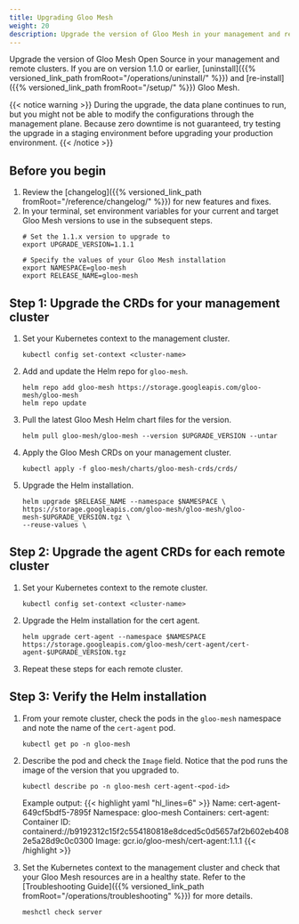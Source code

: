 ```yaml
---
title: Upgrading Gloo Mesh
weight: 20
description: Upgrade the version of Gloo Mesh in your management and remote clusters
---
```


Upgrade the version of Gloo Mesh Open Source in your management and remote clusters. If you are on version 1.1.0 or earlier, [uninstall]({{% versioned_link_path fromRoot="/operations/uninstall/" %}}) and [re-install]({{% versioned_link_path fromRoot="/setup/" %}}) Gloo Mesh.

{{< notice warning >}}
During the upgrade, the data plane continues to run, but you might not be able to modify the configurations through the management plane. Because zero downtime is not guaranteed, try testing the upgrade in a staging environment before upgrading your production environment.
{{< /notice >}}

## Before you begin

1.  Review the [changelog]({{% versioned_link_path fromRoot="/reference/changelog/" %}}) for new features and fixes.
2.  In your terminal, set environment variables for your current and target Gloo Mesh versions to use in the subsequent steps.
    ```shell
    # Set the 1.1.x version to upgrade to
    export UPGRADE_VERSION=1.1.1

    # Specify the values of your Gloo Mesh installation
    export NAMESPACE=gloo-mesh
    export RELEASE_NAME=gloo-mesh
    ```

## Step 1: Upgrade the CRDs for your management cluster

1.  Set your Kubernetes context to the management cluster.
    ```shell
    kubectl config set-context <cluster-name>
    ```
2.  Add and update the Helm repo for `gloo-mesh`.
    ```shell
    helm repo add gloo-mesh https://storage.googleapis.com/gloo-mesh/gloo-mesh
    helm repo update
    ```
3.  Pull the latest Gloo Mesh Helm chart files for the version.
    ```shell
    helm pull gloo-mesh/gloo-mesh --version $UPGRADE_VERSION --untar
    ```
4.  Apply the Gloo Mesh CRDs on your management cluster. 
    ```shell
    kubectl apply -f gloo-mesh/charts/gloo-mesh-crds/crds/
    ```
5.  Upgrade the Helm installation.

    ```shell
    helm upgrade $RELEASE_NAME --namespace $NAMESPACE \
    https://storage.googleapis.com/gloo-mesh/gloo-mesh/gloo-mesh-$UPGRADE_VERSION.tgz \
    --reuse-values \
    ```

## Step 2: Upgrade the agent CRDs for each remote cluster

1.  Set your Kubernetes context to the remote cluster.
    ```shell
    kubectl config set-context <cluster-name>
    ```
2.  Upgrade the Helm installation for the cert agent.
    ```shell
    helm upgrade cert-agent --namespace $NAMESPACE https://storage.googleapis.com/gloo-mesh/cert-agent/cert-agent-$UPGRADE_VERSION.tgz
    ```
3.  Repeat these steps for each remote cluster.

## Step 3: Verify the Helm installation

1.  From your remote cluster, check the pods in the `gloo-mesh` namespace and note the name of the `cert-agent` pod.
    ```shell
    kubectl get po -n gloo-mesh
    ```
2.  Describe the pod and check the `Image` field. Notice that the pod runs the image of the version that you upgraded to.
    ```shell
    kubectl describe po -n gloo-mesh cert-agent-<pod-id>
    ```

    Example output:
    {{< highlight yaml "hl_lines=6" >}}
    Name:         cert-agent-649cf5bdf5-7895f
    Namespace:    gloo-mesh
    Containers:
    cert-agent:
        Container ID:  containerd://b9192312c15f2c554180818e8dced5c0d5657af2b602eb4082e5a28d9c0c0300
        Image:         gcr.io/gloo-mesh/cert-agent:1.1.1
    {{< /highlight >}}

3.  Set the Kubernetes context to the management cluster and check that your Gloo Mesh resources are in a healthy state. Refer to the [Troubleshooting Guide]({{% versioned_link_path fromRoot="/operations/troubleshooting" %}}) for more details.
    ```shell
    meshctl check server
    ```
